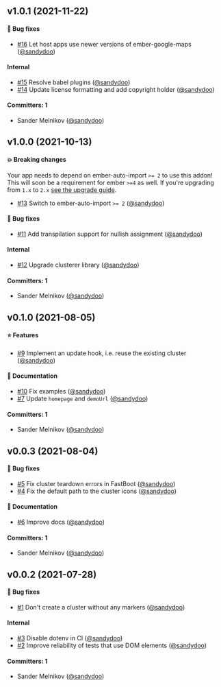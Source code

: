 




## v1.0.1 (2021-11-22)

#### :bug: Bug fixes
* [#16](https://github.com/sandydoo/ember-google-maps-markerclustererplus/pull/16) Let host apps use newer versions of ember-google-maps ([@sandydoo](https://github.com/sandydoo))

#### Internal
* [#15](https://github.com/sandydoo/ember-google-maps-markerclustererplus/pull/15) Resolve babel plugins ([@sandydoo](https://github.com/sandydoo))
* [#14](https://github.com/sandydoo/ember-google-maps-markerclustererplus/pull/14) Update license formatting and add copyright holder ([@sandydoo](https://github.com/sandydoo))

#### Committers: 1
- Sander Melnikov ([@sandydoo](https://github.com/sandydoo))


## v1.0.0 (2021-10-13)

#### :boom: Breaking changes

Your app needs to depend on ember-auto-import `>= 2` to use this addon! This will soon be a requirement for ember `>=4` as well.
If you're upgrading from `1.x` to `2.x` [see the upgrade guide](https://github.com/ef4/ember-auto-import/blob/main/docs/upgrade-guide-2.0.md).
* [#13](https://github.com/sandydoo/ember-google-maps-markerclustererplus/pull/13) Switch to ember-auto-import `>= 2` ([@sandydoo](https://github.com/sandydoo))

#### :bug: Bug fixes
* [#11](https://github.com/sandydoo/ember-google-maps-markerclustererplus/pull/11) Add transpilation support for nullish assignment ([@sandydoo](https://github.com/sandydoo))

#### Internal
* [#12](https://github.com/sandydoo/ember-google-maps-markerclustererplus/pull/12) Upgrade clusterer library ([@sandydoo](https://github.com/sandydoo))

#### Committers: 1
- Sander Melnikov ([@sandydoo](https://github.com/sandydoo))


## v0.1.0 (2021-08-05)

#### :star: Features
* [#9](https://github.com/sandydoo/ember-google-maps-markerclustererplus/pull/9) Implement an update hook, i.e. reuse the existing cluster ([@sandydoo](https://github.com/sandydoo))

#### :book: Documentation
* [#10](https://github.com/sandydoo/ember-google-maps-markerclustererplus/pull/10) Fix examples ([@sandydoo](https://github.com/sandydoo))
* [#7](https://github.com/sandydoo/ember-google-maps-markerclustererplus/pull/7) Update `homepage` and `demoUrl` ([@sandydoo](https://github.com/sandydoo))

#### Committers: 1
- Sander Melnikov ([@sandydoo](https://github.com/sandydoo))


## v0.0.3 (2021-08-04)

#### :bug: Bug fixes
* [#5](https://github.com/sandydoo/ember-google-maps-markerclustererplus/pull/5) Fix cluster teardown errors in FastBoot ([@sandydoo](https://github.com/sandydoo))
* [#4](https://github.com/sandydoo/ember-google-maps-markerclustererplus/pull/4) Fix the default path to the cluster icons ([@sandydoo](https://github.com/sandydoo))

#### :book: Documentation
* [#6](https://github.com/sandydoo/ember-google-maps-markerclustererplus/pull/6) Improve docs ([@sandydoo](https://github.com/sandydoo))

#### Committers: 1
- Sander Melnikov ([@sandydoo](https://github.com/sandydoo))


## v0.0.2 (2021-07-28)

#### :bug: Bug fixes
* [#1](https://github.com/sandydoo/ember-google-maps-markerclustererplus/pull/1) Don't create a cluster without any markers ([@sandydoo](https://github.com/sandydoo))

#### Internal
* [#3](https://github.com/sandydoo/ember-google-maps-markerclustererplus/pull/3) Disable dotenv in CI ([@sandydoo](https://github.com/sandydoo))
* [#2](https://github.com/sandydoo/ember-google-maps-markerclustererplus/pull/2) Improve reliability of tests that use DOM elements ([@sandydoo](https://github.com/sandydoo))

#### Committers: 1
- Sander Melnikov ([@sandydoo](https://github.com/sandydoo))




